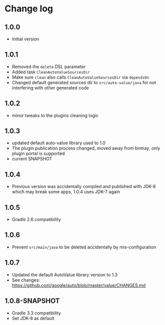 # Change log

## 1.0.0
* Initial version

## 1.0.1
* Removed the `delete` DSL parameter
* Added task `CleanAutoValueSourcesDir`
* Make sure `clean` also calls `CleanAutoValueSourcesDir` via `dependsOn`
* Changed default generated sources dir to `src/auto-value/java` for not interfering with other generated code

## 1.0.2
* minor tweaks to the plugins cleaning logic

## 1.0.3
* updated default auto-value library used to 1.0
* The plugin publication process changed, moved away from bintray, only plugin portal is supported
* current SNAPSHOT

## 1.0.4
* Previous version was accidentally compiled and published with JDK-8 which may break some apps, 1.0.4 uses JDK-7 again

## 1.0.5
* Gradle 2.6 compatibility

## 1.0.6
* Prevent `src/main/java` to be deleted accidentally by mis-configuration

## 1.0.7
* Updated the default AutoValue library version to 1.3
* See changes: https://github.com/google/auto/blob/master/value/CHANGES.md

## 1.0.8-SNAPSHOT
* Gradle 3.3 compatibility
* Set JDK-8 as default
